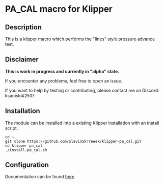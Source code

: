 # PA_CAL macro for Klipper

## Description

This is a klipper macro which performs the "lines" style pressure advance test.


## Disclaimer
**This is work in progress and currently in "alpha" state.**

If you encounter any problems, feel free to open an issue.

If you want to help by testing or contributing, please contact me on Discord: ksanislo#2507

## Installation

The module can be installed into a existing Klipper installation with an install script. 

    cd ~
    git clone https://github.com/SlevinSkrreeek/klipper-pa_cal.git
    cd klipper-pa_cal
    ./install-pa_cal.sh

## Configuration

Documentation can be found [here](docs/PA_CAL.md).

